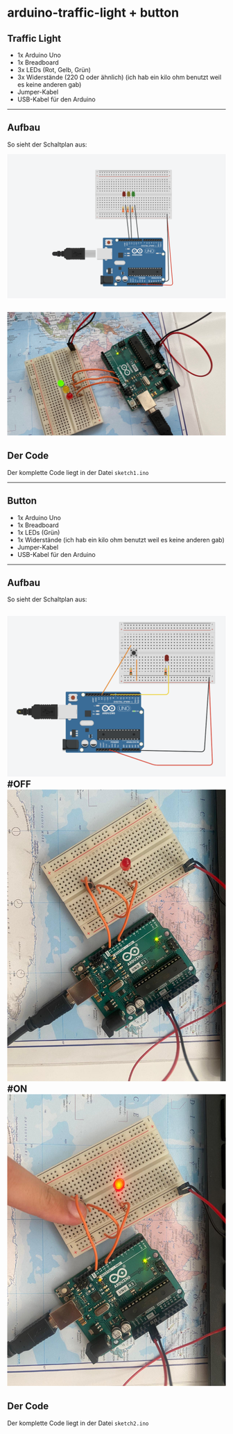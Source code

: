# arduino-traffic-light + button

## Traffic Light
- 1x Arduino Uno  
- 1x Breadboard  
- 3x LEDs (Rot, Gelb, Grün)  
- 3x Widerstände (220 Ω oder ähnlich) (ich hab ein kilo ohm benutzt weil es keine anderen gab)  
- Jumper-Kabel  
- USB-Kabel für den Arduino  

---

## Aufbau
So sieht der Schaltplan aus:  

![Schaltplan](arduinotrafficlightCAD.png)

![EchtesBild](arduinoechtbildtrafficliught.jpeg)
---

## Der Code
Der komplette Code liegt in der Datei `sketch1.ino`

---

## Button
- 1x Arduino Uno  
- 1x Breadboard  
- 1x LEDs (Grün)  
- 1x Widerstände (ich hab ein kilo ohm benutzt weil es keine anderen gab)  
- Jumper-Kabel  
- USB-Kabel für den Arduino  

---

## Aufbau
So sieht der Schaltplan aus:  

![Schaltplan](arduinobutton.png)
#OFF
![EchtesBild](buttonarduinoOFF.jpeg)
#ON
![EchtesBild](buttonarduinoON.jpeg)
---

## Der Code
Der komplette Code liegt in der Datei `sketch2.ino`
